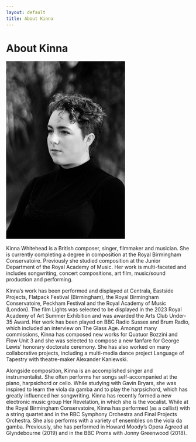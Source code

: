 ```yaml
---
layout: default
title: About Kinna
---
```


# About Kinna

![Kinna](/static/images/kinna_bw325.jpg)

Kinna Whitehead is a British composer, singer, filmmaker and musician. She is currently completing a degree in composition at the Royal Birmingham Conservatoire. Previously she studied composition at the Junior Department of the Royal Academy of Music. Her work is multi-faceted and includes songwriting, concert compositions, art film, music/sound production and performing.

Kinna’s work has been performed and displayed at Centrala, Eastside Projects, Flatpack Festival (Birmingham), the Royal Birmingham Conservatoire, Peckham Festival and the Royal Academy of Music (London). The film Lights was selected to be displayed in the 2023 Royal Academy of Art Summer Exhibition and was awarded the Arts Club Under-35 Award. Her work has been played on BBC Radio Sussex and Brum Radio, which included an interview on The Glass Age. Amongst many commissions, Kinna has composed new works for Quatuor Bozzini and Flow Unit 3 and she was selected to compose a new fanfare for George Lewis’ honorary doctorate ceremony. She has also worked on many collaborative projects, including a multi-media dance project Language of Tapestry with theatre-maker Alexander Kaniewski.

Alongside composition, Kinna is an accomplished singer and instrumentalist. She often performs her songs self-accompanied at the piano, harpsichord or cello. While studying with Gavin Bryars, she was inspired to learn the viola da gamba and to play the harpsichord, which has greatly influenced her songwriting. Kinna has recently formed a new electronic music group Her Revelation, in which she is the vocalist. While at the Royal Birmingham Conservatoire, Kinna has performed (as a cellist) with a string quartet and in the RBC Symphony Orchestra and Final Projects Orchestra. She also performs with a variety of ensembles on the viola da gamba. Previously, she has performed in Howard Moody’s Opera  Agreed at Glyndebourne (2019) and in the BBC Proms with Jonny Greenwood (2018).

